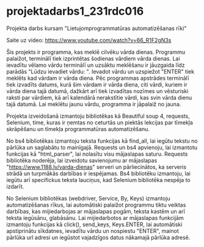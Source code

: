 # projektadarbs1_231rdc016
Projekta darbs kursam "Lietujomprogrammatūras automatizēšanas rīki"


Saite uz video: https://www.youtube.com/watch?v=66_R1F2gN3s

Šis projekts ir programma, kas meklē cilvēku vārda dienas. Programmu palaižot, terminālī tiek izprintētas šodienas vārdiem vārda dienas. Lai ievadītu vēlamo vārdu terminālī un uzsāktu meklēšanu ir jāuzgaida līdz parādās "Lūdzu ievadiet vārdu: ". Ievadot vārdu un uzspiežot "ENTER" tiek meklēts kad vārdam ir vārda diena. Pēc programmas apstrādes terminālī tiek izvadīts datums, kurā šim vārdam ir vārda diena, citi vārdi, kuriem ir vārda diena tajā datumā, dažkārt arī tiek izvadītas nozīmes un vēsturiski raksti par vārdiem, kā arī kalendārā nerakstītie vārdi, kas svin vārda dienu tajā datumā. Lai meklētu jaunu vārdu, programma ir jāpalaiž no jauna. 

Projekta izveidošanā izmantoju bibliotēkas kā Beautiful soup 4, requests, Selenium, time, kuras ir ņemtas no ceturtās un piektās lekcijas par tīmekļa skrāpēšanu un tīmekļa programmatūras automatizēšanu. 

No bs4 bibliotēkas izmantoju teksta funkcijas kā find_all, lai iegūtu tekstu no pārlūka un saglabātu to mainīgajā. Requests un bs4 apvienoju, lai izmantotu funkcijas kā "html_parser", lai nolasītu visu mājaslapas saturu. Requests bibliotēka noderēja, lai izveidotu savienojumu ar mājaslapas "https://www.1188.lv/varda-dienas" serveri un pārliecinātos, ka serveris strādā un turpmākās darbības ir iespējamas. Bs4 bibliotēku izmantoju, lai iegūtu arī specifickus teksta lauciņus, kad Selenium bibliotēka nespēja to izdarīt.

No Selenium bibliotēkas (webdriver, Service, By, Keys) izmantoju automatizēšanas rīkus, lai automātiski palaižot programmu tiktu veiktas darbības, kas mijiedarbojas ar mājaslapas pogām, teksta kastēm un arī teksta iegūsānu, glabāsānu. Lai mijiedarbotos ar mājaslapas funkcijām izmantoju funkcijas kā click(), send_keys, Keys.ENTER, lai automātiski apstiprinātu sīkdatnes, ievadītu vārdu un nospiestu "ENTER", mainot pārlūka url adresi un iegūstot vajadzīgos datus nākamajā pārlūka adresē.


